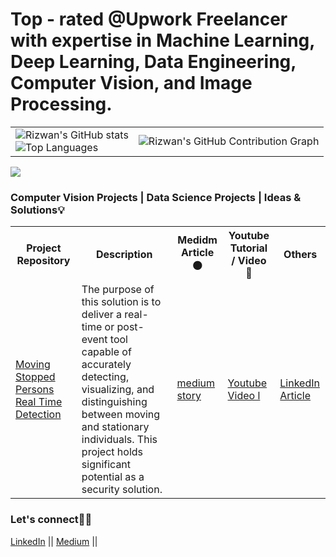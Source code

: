 #  Top - rated @Upwork Freelancer with expertise in Machine Learning, Deep Learning, Data Engineering, Computer Vision, and Image Processing. 

<table>
  <tr>
    <td>
      <img src="https://github-readme-stats.vercel.app/api?username=Nassimos07&show_icons=true&theme=github-compact&bg_color=FFFFFF" alt="Rizwan's GitHub stats"/>
      <br>
      <img src="https://github-readme-stats.vercel.app/api/top-langs/?username=Nassimos07&layout=compact&bg_color=FFFFFF&theme=github-compact" alt="Top Languages"/>
    </td>
    <td>
      <img src="https://github-readme-activity-graph.vercel.app/graph?username=Nassimos07&bg_color=FFFFFF&point=FF64DA&line=111F68&title_color=1E90FF&color=000000" alt="Rizwan's GitHub Contribution Graph"/>
    </td>
  </tr>
</table>

![](https://komarev.com/ghpvc/?username=Nassimos07&label=Visitors&color=brightgreen)

<h3> Computer Vision Projects | Data Science Projects | Ideas & Solutions💡</h3>

<table>
    <tr>
        <th>Project Repository</th>
        <th> Description</th>
        <th> Medidm Article ⚫</th>
        <th>Youtube Tutorial / Video 🔴</th>
        <th>Others</th>
    </tr>
    <tr>
        <td> <a href="https://github.com/Nassimos07/Moving-Stopped-Persons-Real-Time-Detection-using-YOLOv8-or-YOLOv10-Roboflow_Supervision"> Moving Stopped Persons Real Time Detection </a>  </td>
        <td>The purpose of this solution is to deliver a real-time or post-event tool capable of accurately detecting, visualizing, and distinguishing between moving and stationary individuals. This project holds significant potential as a security solution.</td>
        <td><a href="https://medium.com/@nassim.hammami98/moving-stopped-persons-detection-using-yolov8-yolov10-supervison-126bffaec954"> medium story </a></td>
        <td><a href="https://www.youtube.com/watch?v=pSQL29wLRhc"> Youtube Video l</a></td>
        <td><a href="https://www.linkedin.com/pulse/how-did-i-spend-2022-computer-vision-field-muhammad-rizwan-munawar">LinkedIn Article</a></td>
    </tr>
</table>



<h3> Let's connect🚀💪</h3>   

<a href="https://www.linkedin.com/in/nassim-hammami-771015217/">LinkedIn</a> ||
<a href="https://medium.com/@nassim.hammami98">Medium</a> ||

